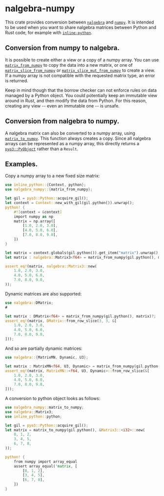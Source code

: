 # nalgebra-numpy

This crate provides conversion between [`nalgebra`](https://docs.rs/nalgebra/) and [`numpy`](https://numpy.org/).
It is intended to be used when you want to share nalgebra matrices between Python and Rust code,
for example with [`inline-python`](https://docs.rs/inline-python).

## Conversion from numpy to nalgebra.

It is possible to create either a view or a copy of a numpy array.
You can use [`matrix_from_numpy`](https://docs.rs/nalgebra-numpy/latest/nalgebra_numpy/fn.matrix_from_numpy.html) to copy the data into a new matrix,
or one of [`matrix_slice_from_numpy`](https://docs.rs/nalgebra-numpy/latest/nalgebra_numpy/fn.matrix_slice_from_numpy.html)
or [`matrix_slice_mut_from_numpy`](https://docs.rs/nalgebra-numpy/latest/nalgebra_numpy/fn.matrix_slice_mut_from_numpy.html) to create a view.
If a numpy array is not compatible with the requested matrix type,
an error is returned.

Keep in mind though that the borrow checker can not enforce rules on data managed by a Python object.
You could potentially keep an immutable view around in Rust, and then modify the data from Python.
For this reason, creating any view -- even an immutable one -- is unsafe.

## Conversion from nalgebra to numpy.

A nalgebra matrix can also be converted to a numpy array, using [`matrix_to_numpy`](https://docs.rs/nalgebra-numpy/latest/nalgebra_numpy/fn.matrix_to_numpy.html).
This function always creates a copy.
Since all nalgebra arrays can be represented as a numpy array,
this directly returns a [`pyo3::PyObject`](https://docs.rs/pyo3/latest/pyo3/struct.PyObject.html) rather than a `Result`.

## Examples.

Copy a numpy array to a new fixed size matrix:

```rust
use inline_python::{Context, python};
use nalgebra_numpy::{matrix_from_numpy};

let gil = pyo3::Python::acquire_gil();
let context = Context::new_with_gil(gil.python()).unwrap();
python! {
    #![context = &context]
    import numpy as np
    matrix = np.array([
        [1.0, 2.0, 3.0],
        [4.0, 5.0, 6.0],
        [7.0, 8.0, 9.0],
    ])
}

let matrix = context.globals(gil.python()).get_item("matrix").unwrap();
let matrix : nalgebra::Matrix3<f64> = matrix_from_numpy(gil.python(), matrix)?;

assert_eq!(matrix, nalgebra::Matrix3::new(
    1.0, 2.0, 3.0,
    4.0, 5.0, 6.0,
    7.0, 8.0, 9.0,
));
```

Dynamic matrices are also supported:

```rust
use nalgebra::DMatrix;
#

let matrix : DMatrix<f64> = matrix_from_numpy(gil.python(), matrix)?;
assert_eq!(matrix, DMatrix::from_row_slice(3, 3, &[
    1.0, 2.0, 3.0,
    4.0, 5.0, 6.0,
    7.0, 8.0, 9.0,
]));
```

And so are partially dynamic matrices:

```rust
use nalgebra::{MatrixMN, Dynamic, U3};

let matrix : MatrixMN<f64, U3, Dynamic> = matrix_from_numpy(gil.python(), matrix)?;
assert_eq!(matrix, MatrixMN::<f64, U3, Dynamic>::from_row_slice(&[
    1.0, 2.0, 3.0,
    4.0, 5.0, 6.0,
    7.0, 8.0, 9.0,
]));
```

A conversion to python object looks as follows:
```rust
use nalgebra_numpy::matrix_to_numpy;
use nalgebra::Matrix3;
use inline_python::python;

let gil = pyo3::Python::acquire_gil();
let matrix = matrix_to_numpy(gil.python(), &Matrix3::<i32>::new(
    0, 1, 2,
    3, 4, 5,
    6, 7, 8,
));

python! {
    from numpy import array_equal
    assert array_equal('matrix, [
        [0, 1, 2],
        [3, 4, 5],
        [6, 7, 8],
    ])
}
```
